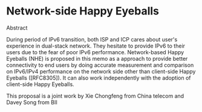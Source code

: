 # Network-side Happy Eyeballs

Abstract

   During period of IPv6 transition, both ISP and ICP cares about user's
   experience in dual-stack network.  They hesitate to provide IPv6 to
   their users due to the fear of poor IPv6 performance.  Network-based
   Happy Eyeballs (NHE) is proposed in this memo as a approach to
   provide better connectivity to end users by doing accurate
   measurement and comparison on IPv6/IPv4 performance on the network
   side other than client-side Happy Eyeballs ([RFC8305]).  It can also
   work independently with the adoption of client-side Happy Eyeballs.
   
   
This proposal is a joint work by Xie Chongfeng from China telecom and Davey Song from BII
